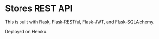 # Stores REST API

This is built with Flask, Flask-RESTful, Flask-JWT, and Flask-SQLAlchemy.

Deployed on Heroku. 
